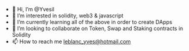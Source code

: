 - 👋 Hi, I’m @Yvesil
- 👀 I’m interested in solidity, web3 & javascript
- 🌱 I’m currently learning all of the above in order to create DApps
- 💞️ I’m looking to collaborate on Token, Swap and Staking contracts in Solidity
- 📫 How to reach me leblanc_yves@hotmail.com

<!---
Yvesil/Yvesil is a ✨ special ✨ repository because its `README.md` (this file) appears on your GitHub profile.
You can click the Preview link to take a look at your changes.
--->
